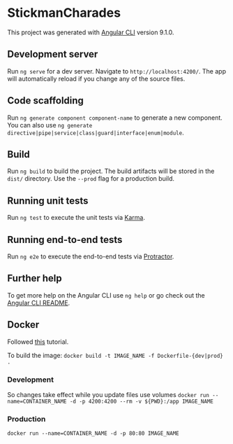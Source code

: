 # StickmanCharades

This project was generated with [Angular CLI](https://github.com/angular/angular-cli) version 9.1.0.

## Development server

Run `ng serve` for a dev server. Navigate to `http://localhost:4200/`. The app will automatically reload if you change any of the source files.

## Code scaffolding

Run `ng generate component component-name` to generate a new component. You can also use `ng generate directive|pipe|service|class|guard|interface|enum|module`.

## Build

Run `ng build` to build the project. The build artifacts will be stored in the `dist/` directory. Use the `--prod` flag for a production build.

## Running unit tests

Run `ng test` to execute the unit tests via [Karma](https://karma-runner.github.io).

## Running end-to-end tests

Run `ng e2e` to execute the end-to-end tests via [Protractor](http://www.protractortest.org/).

## Further help

To get more help on the Angular CLI use `ng help` or go check out the [Angular CLI README](https://github.com/angular/angular-cli/blob/master/README.md).

## Docker
Followed [this](https://mherman.org/blog/dockerizing-an-angular-app/) tutorial.

To build the image:
`docker build -t IMAGE_NAME -f Dockerfile-{dev|prod} .`

### Development
So changes take effect while you update files use volumes
`docker run --name=CONTAINER_NAME -d -p 4200:4200 --rm -v ${PWD}:/app IMAGE_NAME`

### Production
`docker run --name=CONTAINER_NAME -d -p 80:80 IMAGE_NAME`
